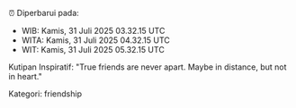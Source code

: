 ⏰ Diperbarui pada:
- WIB: Kamis, 31 Juli 2025 03.32.15 UTC
- WITA: Kamis, 31 Juli 2025 04.32.15 UTC
- WIT: Kamis, 31 Juli 2025 05.32.15 UTC

Kutipan Inspiratif:
"True friends are never apart. Maybe in distance, but not in heart."


Kategori: friendship

